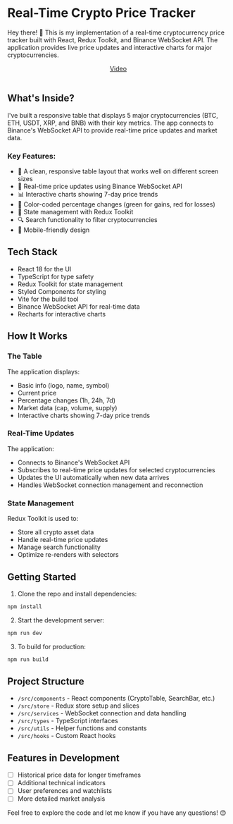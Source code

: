 # Real-Time Crypto Price Tracker

Hey there! 👋 This is my implementation of a real-time cryptocurrency price tracker built with React, Redux Toolkit, and Binance WebSocket API. The application provides live price updates and interactive charts for major cryptocurrencies.

<div align='center'>
<span><a href='https://raw.githubusercontent.com//aka-shinu/XivTech/main/public/demo.mp4'>Video</a></span>
</div>&nbsp;

## What's Inside?

I've built a responsive table that displays 5 major cryptocurrencies (BTC, ETH, USDT, XRP, and BNB) with their key metrics. The app connects to Binance's WebSocket API to provide real-time price updates and market data.

### Key Features:

- 🎨 A clean, responsive table layout that works well on different screen sizes
- 🔄 Real-time price updates using Binance WebSocket API
- 📊 Interactive charts showing 7-day price trends
- 🎯 Color-coded percentage changes (green for gains, red for losses)
- 💾 State management with Redux Toolkit
- 🔍 Search functionality to filter cryptocurrencies
- 📱 Mobile-friendly design

## Tech Stack

- React 18 for the UI
- TypeScript for type safety
- Redux Toolkit for state management
- Styled Components for styling
- Vite for the build tool
- Binance WebSocket API for real-time data
- Recharts for interactive charts

## How It Works

### The Table
The application displays:
- Basic info (logo, name, symbol)
- Current price
- Percentage changes (1h, 24h, 7d)
- Market data (cap, volume, supply)
- Interactive charts showing 7-day price trends

### Real-Time Updates
The application:
- Connects to Binance's WebSocket API
- Subscribes to real-time price updates for selected cryptocurrencies
- Updates the UI automatically when new data arrives
- Handles WebSocket connection management and reconnection

### State Management
Redux Toolkit is used to:
- Store all crypto asset data
- Handle real-time price updates
- Manage search functionality
- Optimize re-renders with selectors

## Getting Started

1. Clone the repo and install dependencies:
```bash
npm install
```

2. Start the development server:
```bash
npm run dev
```

3. To build for production:
```bash
npm run build
```

## Project Structure

- `/src/components` - React components (CryptoTable, SearchBar, etc.)
- `/src/store` - Redux store setup and slices
- `/src/services` - WebSocket connection and data handling
- `/src/types` - TypeScript interfaces
- `/src/utils` - Helper functions and constants
- `/src/hooks` - Custom React hooks

## Features in Development

- [ ] Historical price data for longer timeframes
- [ ] Additional technical indicators
- [ ] User preferences and watchlists
- [ ] More detailed market analysis

Feel free to explore the code and let me know if you have any questions! 😊 